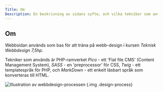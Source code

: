 ```yaml
---
Title: Om
Description: En beskrivning av sidans syfte, och vilka tekniker som används
---
```


Om
------

Webbsidan används som bas för att träna på webb-design i kursen *Teknisk Webbdesign 7,5hp*.

Tekniker som används är PHP-ramverket *Pico* - ett 'Flat file CMS' (Content Management System), *SASS* - en 'preprocessor' för CSS, *Twig* - ett templatespråk för PHP, och *MarkDown* - ett enkelt läsbart språk som konverteras till HTML.

![Illustration av webbdesign-processen](%assets_url%/img/design-process-small.jpg) {.img .design-process}
